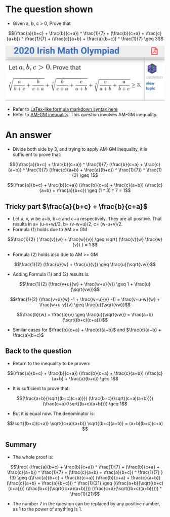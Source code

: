 # The question shown
- Given a, b, c > 0, Prove that
```math
(\frac{a}{b+c} + \frac{b}{c+a}) ^ \frac{1}{7} + (\frac{b}{c+a} + \frac{c}{a+b}) ^ \frac{1}{7} + (\frac{c}{a+b} + \frac{a}{b+c}) ^ \frac{1}{7} \geq 3
```
![Alt the question in image](olympiad_irish_math_2020.jpg)
- Refer to [LaTex-like formula markdown syntax here](https://docs.github.com/en/get-started/writing-on-github/working-with-advanced-formatting/writing-mathematical-expressions)
- Refer to [AM-GM inequality](https://en.wikipedia.org/wiki/AM%E2%80%93GM_inequality). This question involves AM-GM inequality.

# An answer
- Divide both side by 3, and trying to apply AM-GM inequality, it is sufficient to prove that:

```math
((\frac{a}{b+c} + \frac{b}{c+a}) ^ \frac{1}{7}  (\frac{b}{c+a} + \frac{c}{a+b}) ^ \frac{1}{7}  (\frac{c}{a+b} + \frac{a}{b+c}) ^ \frac{1}{7}) ^ \frac{1}{3} \geq 1
```
```math
(\frac{a}{b+c} + \frac{b}{c+a})  (\frac{b}{c+a} + \frac{c}{a+b}) (\frac{c}{a+b} + \frac{a}{b+c}) \geq (1 ^ 3) ^ 7 = 1
```

## Tricky part $`\frac{a}{b+c} + \frac{b}{c+a}`$
- Let u, v, w be a+b, b+c and c+a respectively. They are all positive. That results in a= (u-v+w)/2, b= (v-w+u)/2, c= (w-u+v)/2.
- Formula (1) holds due to AM >= GM
```math
\frac{1}{2} ( \frac{v}{w} + \frac{w}{v}) \geq \sqrt{ (\frac{v}{w} \frac{w}{v}) } = 1 
```
- Formula (2) holds also due to AM >= GM
```math
\frac{1}{2} (\frac{u}{w} + \frac{u}{v}) \geq \frac{u}{\sqrt{vw}}
```
- Adding Formula (1) and (2) results is:

```math
\frac{1}{2} (\frac{v+u}{w} + \frac{w+u}{v}) \geq 1 + \frac{u}{\sqrt{vw}}
```
```math
\frac{1}{2} (\frac{v+u}{w} -1 + \frac{w+u}{v} -1) = \frac{v+u-w}{w} + \frac{w+u-v}{v} \geq \frac{u}{\sqrt{vw}}
```
```math
\frac{b}{w} + \frac{a}{v} \geq \frac{u}{\sqrt{vw}} = \frac{a+b}{\sqrt{(b+c)(c+a)}}
```
- Similar cases for $`\frac{b}{c+a} + \frac{c}{a+b}`$ and $`\frac{c}{a+b} + \frac{a}{b+c}`$

## Back to the question
- Return to the inequality to be proven:
```math
(\frac{a}{b+c} + \frac{b}{c+a})  (\frac{b}{c+a} + \frac{c}{a+b}) (\frac{c}{a+b} + \frac{a}{b+c}) \geq 1
```
- It is sufficient to prove that:
```math
(\frac{a+b}{\sqrt{(b+c)(c+a)}})  (\frac{b+c}{\sqrt{(c+a)(a+b)}})  (\frac{c+a}{\sqrt{(b+c)(a+b)}}) \geq 1
```

- But it is equal now. The denominator is:
```math
\sqrt{(b+c)(c+a)} \sqrt{(c+a)(a+b)} \sqrt{(b+c)(a+b)} = (a+b)(b+c)(c+a) 
```

## Summary
- The whole proof is:
```math
\frac{ (\frac{a}{b+c} + \frac{b}{c+a}) ^ \frac{1}{7} + (\frac{b}{c+a} + \frac{c}{a+b}) ^ \frac{1}{7} + (\frac{c}{a+b} + \frac{a}{b+c}) ^ \frac{1}{7} }{3}
\geq ((\frac{a}{b+c} + \frac{b}{c+a}) (\frac{b}{c+a} + \frac{c}{a+b}) (\frac{c}{a+b} + \frac{a}{b+c})) ^ \frac{1}{21}
\geq ((\frac{a+b}{\sqrt{(b+c)(c+a)}})  (\frac{b+c}{\sqrt{(c+a)(a+b)}}) (\frac{c+a}{\sqrt{(b+c)(a+b)}})) ^ \frac{1}{21}
```

- The number 7 in the question can be replaced by any positive number, as 1 to the power of anything is 1.
